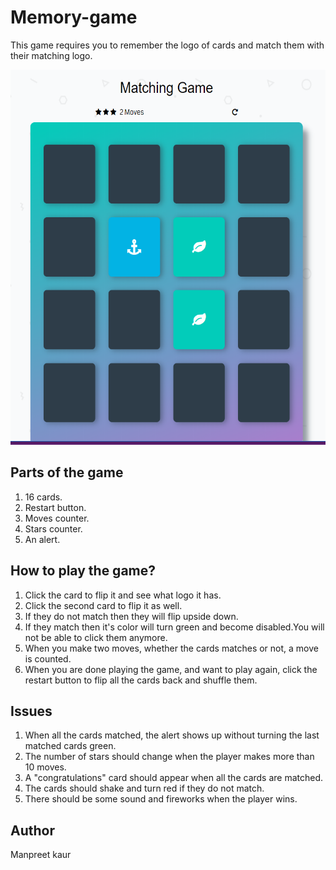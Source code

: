 # Memory-game 
This game requires you to remember the logo of cards and match them with their matching logo.

<img src = img/memorygame.PNG alt="memory-game" width="600" height="600">

## Parts of the game
1. 16 cards.
2. Restart button.
3. Moves counter.
4. Stars counter.
5. An alert.

## How to play the game?
1. Click the card to flip it and see what logo it has.
2. Click the second card to flip it as well.
3. If they do not match then they will flip upside down.
4. If they match then it's color will turn green and become disabled.You will not be able to click them anymore.
5. When you make two moves, whether the cards matches or not, a move is counted.
6. When you are done playing the game, and want to play again, click the restart button to flip all the cards back and shuffle them.

## Issues
1. When all the cards matched, the alert shows up without turning the last matched cards green.
2. The number of stars should change when the player makes more than 10 moves.
3. A "congratulations" card should appear when all the cards are matched.
4. The cards should shake and turn red if they do not match.
5. There should be some sound and fireworks when the player wins. 


## Author
Manpreet kaur  
